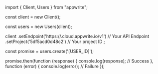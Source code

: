 import { Client, Users } from "appwrite";

const client = new Client();

const users = new Users(client);

client
    .setEndpoint('https://<REGION>.cloud.appwrite.io/v1') // Your API Endpoint
    .setProject('5df5acd0d48c2') // Your project ID
;

const promise = users.create('[USER_ID]');

promise.then(function (response) {
    console.log(response); // Success
}, function (error) {
    console.log(error); // Failure
});